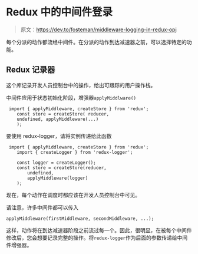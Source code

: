 # Redux 中的中间件登录

> 原文：<https://dev.to/fosteman/middleware-logging-in-redux-opj>

每个分派的动作都流经中间件。在分派的动作到达减速器之前，可以选择特定的功能。

## Redux 记录器

这个库记录开发人员控制台中的操作，给出可跟踪的用户操作栈。

中间件应用于状态初始化阶段，增强器`applyMiddlware()`

```
 import { applyMiddleware, createStore } from 'redux';
    const store = createStore( reducer,
    undefined, applyMiddleware(...)
    ); 
```

要使用 redux-logger，请将实例传递给此函数

```
 import { applyMiddleware, createStore } from 'redux';
    import { createLogger } from 'redux-logger';

    const logger = createLogger();
    const store = createStore(reducer,
        undefined, 
        applyMiddleware(logger)
    ); 
```

现在，每个动作在调度时都应该在开发人员控制台中可见。

请注意，许多中间件都可以传入

```
applyMiddleware(firstMiddleware, secondMiddleware, ...); 
```

这样，动作将在到达减速器阶段之前流过每一个。因此，很明显，在被每个中间件修改后，您会想要记录完整的操作。将`redux-logger`作为后面的参数传递给中间件增强器。